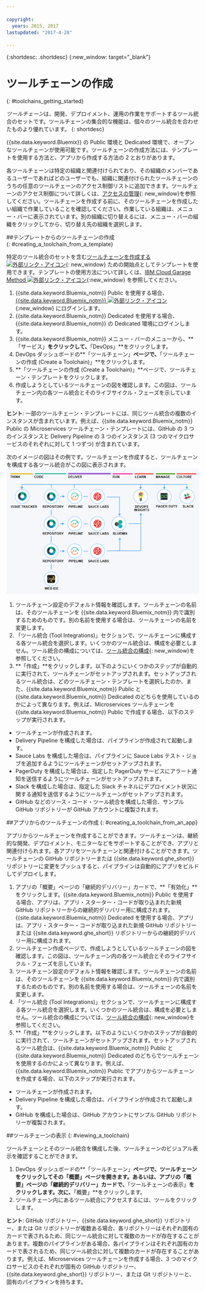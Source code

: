 ```yaml
---

copyright:
  years: 2015, 2017
lastupdated: "2017-4-28"

---
```


{:shortdesc: .shortdesc}
{:new_window: target="_blank"}

# ツールチェーンの作成
{: #toolchains_getting_started}

*ツールチェーン*は、開発、デプロイメント、運用の作業をサポートするツール統合のセットです。ツールチェーンの集合的な機能は、個々のツール統合を合わせたものより優れています。
{: shortdesc}

{{site.data.keyword.Bluemix}} の Public 環境と Dedicated 環境で、オープンなツールチェーンが使用可能です。ツールチェーンの作成方法には、テンプレートを使用する方法と、アプリから作成する方法の 2 とおりがあります。

各ツールチェーンは特定の組織と関連付けられており、その組織のメンバーであるユーザーであればどのユーザーでも、組織に関連付けられたツールチェーンのうちの任意のツールチェーンのアクセス制御リストに追加できます。ツールチェーンのアクセス制御について詳しくは、[アクセスの管理](/docs/services/ContinuousDelivery/toolchains_using.html#managing_access){: new_window}を参照してください。ツールチェーンを作成する前に、そのツールチェーンを作成したい組織で作業していることを確認してください。作業している組織は、メニュー・バーに表示されています。別の組織に切り替えるには、メニュー・バーの組織をクリックしてから、切り替え先の組織を選択します。


##テンプレートからのツールチェーンの作成   
{: #creating_a_toolchain_from_a_template}

特定のツール統合のセットを含む[ツールチェーンを作成する ![外部リンク・アイコン](../../icons/launch-glyph.svg "外部リンク・アイコン")](https://console.bluemix.net/devops/create){: new_window} ための開始点としてテンプレートを使用できます。テンプレートの使用方法について詳しくは、[IBM Cloud Garage Method ![外部リンク・アイコン](../../icons/launch-glyph.svg "外部リンク・アイコン")](https://www.ibm.com/devops/method/category/tools){:new_window} を参照してください。

1. {{site.data.keyword.Bluemix_notm}} Public を使用する場合、[{{site.data.keyword.Bluemix_notm}} ![外部リンク・アイコン](../../icons/launch-glyph.svg "外部リンク・アイコン")](http://console.bluemix.net){:new_window} にログインします。
1. {{site.data.keyword.Bluemix_notm}} Dedicated を使用する場合、{{site.data.keyword.Bluemix_notm}} の Dedicated 環境にログインします。
1. {{site.data.keyword.Bluemix_notm}} メニュー・バーのメニューから、**「サービス」**をクリックして、**「DevOps」**をクリックします。
1. DevOps ダッシュボードの**「ツールチェーン」**ページで、**「ツールチェーンの作成 (Create a Toolchain)」**をクリックします。
1. **「ツールチェーンの作成 (Create a Toolchain)」**ページで、ツールチェーン・テンプレートをクリックします。
1. 作成しようとしているツールチェーンの図を確認します。この図は、ツールチェーン内の各ツール統合とそのライフサイクル・フェーズを示しています。

 **ヒント**: 一部のツールチェーン・テンプレートには、同じツール統合の複数のインスタンスが含まれています。例えば、{{site.data.keyword.Bluemix_notm}} Public の Microservices ツールチェーン・テンプレートには、GitHub の 3 つのインスタンスと Delivery Pipeline の 3 つのインスタンス (3 つのマイクロサービスのそれぞれに対して 1 つずつ) が含まれています。

 次のイメージの図はその例です。ツールチェーンを作成すると、ツールチェーンを構成する各ツール統合がこの図に表示されます。
![ツールチェーンの図](images/toolchain_diagram.png)

1. ツールチェーン設定のデフォルト情報を確認します。ツールチェーンの名前は、そのツールチェーンを {{site.data.keyword.Bluemix_notm}} 内で識別するためのものです。別の名前を使用する場合は、ツールチェーンの名前を変更します。  
1. 「ツール統合 (Tool Integrations)」セクションで、ツールチェーンに構成する各ツール統合を選択します。いくつかのツール統合は、構成を必要としません。ツール統合の構成については、[ツール統合の構成](/docs/services/ContinuousDelivery/toolchains_integrations.html){: new_window}を参照してください。
1. **「作成」**をクリックします。以下のようにいくつかのステップが自動的に実行されて、ツールチェーンがセットアップされます。セットアップされるツール統合は、どのツールチェーン・テンプレートを選択したのか、また、{{site.data.keyword.Bluemix_notm}} Public と {{site.data.keyword.Bluemix_notm}} Dedicated のどちらを使用しているのかによって異なります。例えば、Microservices ツールチェーンを {{site.data.keyword.Bluemix_notm}} Public で作成する場合、以下のステップが実行されます。

 * ツールチェーンが作成されます。
 * Delivery Pipeline を構成した場合は、パイプラインが作成されて起動します。
 * Sauce Labs を構成した場合は、パイプラインに Sauce Labs テスト・ジョブを追加するようにツールチェーンがセットアップされます。
 * PagerDuty を構成した場合は、指定した PagerDuty サービスにアラート通知を送信するようにツールチェーンがセットアップされます。
 * Slack を構成した場合は、指定した Slack チャネルにデプロイメント状況に関する通知を送信するようにツールチェーンがセットアップされます。
 * GitHub などのソース・コード・ツール統合を構成した場合、サンプル GitHub リポジトリーが GitHub アカウントに複製されます。


##アプリからのツールチェーンの作成
{: #creating_a_toolchain_from_an_app}

アプリからツールチェーンを作成することができます。ツールチェーンは、継続的な開発、デプロイメント、モニターなどをサポートすることができ、アプリと関連付けられます。各アプリをツールチェーンと関連付けることができます。ツールチェーンの GitHub リポジトリーまたは {{site.data.keyword.ghe_short}} リポジトリーに変更をプッシュすると、パイプラインは自動的にアプリをビルドしてデプロイします。  

1. アプリの「概要」ページの「継続的デリバリー」カードで、**「有効化」**をクリックします。{{site.data.keyword.Bluemix_notm}} Public を使用する場合、アプリは、アプリ・スターター・コードが取り込まれた新規 GitHub リポジトリーからの継続的デリバリー用に構成されます。{{site.data.keyword.Bluemix_notm}} Dedicated を使用する場合、アプリは、アプリ・スターター・コードが取り込まれた新規 GitHub リポジトリーまたは {{site.data.keyword.ghe_short}} リポジトリーからの継続的デリバリー用に構成されます。
1. ツールチェーン作成ページで、作成しようとしているツールチェーンの図を確認します。この図は、ツールチェーン内の各ツール統合とそのライフサイクル・フェーズを示しています。
1. ツールチェーン設定のデフォルト情報を確認します。ツールチェーンの名前は、そのツールチェーンを {{site.data.keyword.Bluemix_notm}} 内で識別するためのものです。別の名前を使用する場合は、ツールチェーンの名前を変更します。
1. 「ツール統合 (Tool Integrations)」セクションで、ツールチェーンに構成する各ツール統合を選択します。いくつかのツール統合は、構成を必要としません。ツール統合の構成については、[ツール統合の構成](/docs/services/ContinuousDelivery/toolchains_integrations.html){: new_window}を参照してください。
1. **「作成」**をクリックします。以下のようにいくつかのステップが自動的に実行されて、ツールチェーンがセットアップされます。セットアップされるツール統合は、{{site.data.keyword.Bluemix_notm}} Public と {{site.data.keyword.Bluemix_notm}} Dedicated のどちらでツールチェーンを使用するのかによって異なります。例えば、{{site.data.keyword.Bluemix_notm}} Public でアプリからツールチェーンを作成する場合、以下のステップが実行されます。

 * ツールチェーンが作成されます。
 * Delivery Pipeline を構成した場合は、パイプラインが作成されて起動します。
 * GitHub を構成した場合は、GitHub アカウントにサンプル GitHub リポジトリーが複製されます。


##ツールチェーンの表示
{: #viewing_a_toolchain}

ツールチェーンとそのツール統合を構成した後、ツールチェーンのビジュアル表示を確認することができます。

1. DevOps ダッシュボードの**「ツールチェーン」**ページで、ツールチェーンをクリックしてその「概要」ページを開きます。あるいは、アプリの「概要」ページの「継続的デリバリー」カードで、**「ツールチェーンの表示」**をクリックします。次に、**「概要」**をクリックします。
2. ツールチェーン内にあるツール統合にアクセスするには、ツールをクリックします。

 **ヒント**: GitHub リポジトリー、{{site.data.keyword.ghe_short}} リポジトリー、または Git リポジトリーが複数ある場合、各リポジトリーはそれぞれ固有のカードで表されるため、同じツール統合に対して複数のカードが存在することがあります。複数のパイプラインがある場合、各パイプラインはそれぞれ固有のカードで表されるため、同じツール統合に対して複数のカードが存在することがあります。例えば、Microservices ツールチェーンを作成する場合、3 つのマイクロサービスのそれぞれが固有の GitHub リポジトリー、{{site.data.keyword.ghe_short}} リポジトリー、または Git リポジトリーと、固有のパイプラインを持ちます。
